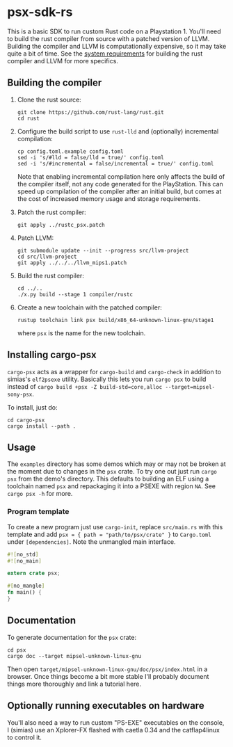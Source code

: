 # psx-sdk-rs

This is a basic SDK to run custom Rust code on a Playstation 1. You'll need to
build the rust compiler from source with a patched version of LLVM. Building the
compiler and LLVM is computationally expensive, so it may take quite a bit of
time. See the [system requirements](https://rustc-dev-guide.rust-lang.org/getting-started.html#system-requirements)
for building the rust compiler and LLVM for more specifics.

## Building the compiler

1. Clone the rust source:

    ```
    git clone https://github.com/rust-lang/rust.git
    cd rust
    ```

2. Configure the build script to use `rust-lld` and (optionally) incremental compilation:

    ```
    cp config.toml.example config.toml
    sed -i 's/#lld = false/lld = true/' config.toml
    sed -i 's/#incremental = false/incremental = true/' config.toml
    ```

    Note that enabling incremental compilation here only affects the build of
    the compiler itself, not any code generated for the PlayStation. This can
    speed up compilation of the compiler after an initial build, but comes at
    the cost of increased memory usage and storage requirements.

3. Patch the rust compiler:

    ```
    git apply ../rustc_psx.patch
    ```

4. Patch LLVM:

    ```
    git submodule update --init --progress src/llvm-project
    cd src/llvm-project
    git apply ../../../llvm_mips1.patch
    ```

5. Build the rust compiler:

    ```
    cd ../..
    ./x.py build --stage 1 compiler/rustc
    ```

6. Create a new toolchain with the patched compiler:

    ```
    rustup toolchain link psx build/x86_64-unknown-linux-gnu/stage1
    ```

    where `psx` is the name for the new toolchain.

## Installing cargo-psx

`cargo-psx` acts as a wrapper for `cargo-build` and `cargo-check` in addition to
simias's `elf2psexe` utility. Basically this lets you run `cargo psx` to build
instead of `cargo build +psx -Z build-std=core,alloc --target=mipsel-sony-psx`.

To install, just do:

```
cd cargo-psx
cargo install --path .
```
    
## Usage

The `examples` directory has some demos which may or may not be broken at the
moment due to changes in the `psx` crate. To try one out just run `cargo psx`
from the demo's directory. This defaults to building an ELF using a toolchain
named `psx` and repackaging it into a PSEXE with region `NA`. See `cargo psx -h`
for more.

### Program template

To create a new program just use `cargo-init`, replace `src/main.rs` with
this template and add `psx = { path = "path/to/psx/crate" }` to `Cargo.toml`
under `[dependencies]`. Note the unmangled main interface.

```rust
#![no_std]
#![no_main]

extern crate psx;

#[no_mangle]
fn main() {
}
```

## Documentation

To generate documentation for the `psx` crate:

```
cd psx
cargo doc --target mipsel-unknown-linux-gnu
```

Then open `target/mipsel-unknown-linux-gnu/doc/psx/index.html` in a browser.
Once things become a bit more stable I'll probably document things more
thoroughly and link a tutorial here.

## Optionally running executables on hardware

You'll also need a way to run custom "PS-EXE" executables on the
console, I (simias) use an Xplorer-FX flashed with caetla 0.34 and the
catflap4linux to control it.
